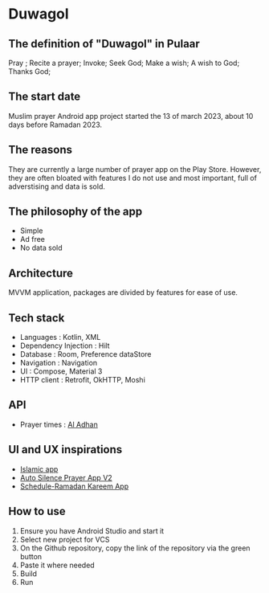 # Duwagol

## The definition of "Duwagol" in Pulaar
Pray ; Recite a prayer; Invoke; Seek God; Make a wish; A wish to God; Thanks God;

## The start date
Muslim prayer Android app project started the 13 of march 2023, about 10 days before Ramadan 2023. 

## The reasons
They are currently a large number of prayer app on the Play Store. However, they are often bloated with features I do not use and most important, full of adverstising and data is sold.

## The philosophy of the app
* Simple
* Ad free
* No data sold

## Architecture
MVVM application, packages are divided by features for ease of use.

## Tech stack
* Languages : Kotlin, XML
* Dependency Injection : Hilt
* Database : Room, Preference dataStore
* Navigation : Navigation
* UI : Compose, Material 3
* HTTP client : Retrofit, OkHTTP, Moshi

## API
* Prayer times : [Al Adhan](https://aladhan.com/prayer-times-api)

## UI and UX inspirations
* [Islamic app](https://www.behance.net/gallery/78695217/Islom-Namoz)
* [Auto Silence Prayer App V2](https://dribbble.com/shots/11015094-Auto-Silence-Prayer-App-V2)
* [Schedule-Ramadan Kareem App](https://dribbble.com/shots/17858034-Schedule-Ramadan-Kareem-App)

## How to use
1. Ensure you have Android Studio and start it
2. Select new project for VCS
3. On the Github repository, copy the link of the repository via the green button
4. Paste it where needed
5. Build
6. Run